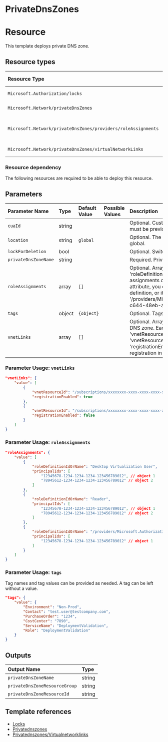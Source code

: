 # PrivateDnsZones

# Resource

This template deploys private DNS zone.

## Resource types
| Resource Type | Api Version |
| :-- | :-- |
| `Microsoft.Authorization/locks` | 2016-09-01 |
| `Microsoft.Network/privateDnsZones` | 2018-09-01 |
| `Microsoft.Network/privateDnsZones/providers/roleAssignments` | 2020-04-01-preview |
| `Microsoft.Network/privateDnsZones/virtualNetworkLinks` | 2018-09-01 |

### Resource dependency

The following resources are required to be able to deploy this resource.

## Parameters
| Parameter Name | Type | Default Value | Possible Values | Description |
| :-- | :-- | :-- | :-- | :-- |
| `cuaId` | string |  |  | Optional. Customer Usage Attribution id (GUID). This GUID must be previously registered |
| `location` | string | `global` |  | Optional. The location of the PrivateDNSZone. Should be global. |
| `lockForDeletion` | bool |  |  | Optional. Switch to lock Traffic Manager from deletion. |
| `privateDnsZoneName` | string |  |  | Required. Private DNS zone name. |
| `roleAssignments` | array | `[]` |  | Optional. Array of role assignment objects that contain the 'roleDefinitionIdOrName' and 'principalId' to define RBAC role assignments on this resource. In the roleDefinitionIdOrName attribute, you can provide either the display name of the role definition, or its fully qualified ID in the following format: '/providers/Microsoft.Authorization/roleDefinitions/c2f4ef07-c644-48eb-af81-4b1b4947fb11' |
| `tags` | object | `{object}` |  | Optional. Tags of the resource. |
| `vnetLinks` | array | `[]` |  | Optional. Array of custom objects describing vNet links of the DNS zone. Each object should contain properties 'vnetResourceId' and 'registrationEnabled'. The 'vnetResourceId' is a resource Id of a vNet to link, 'registrationEnabled' (bool) enables automatic DNS registration in the zone for the linked vNet. |

### Parameter Usage: `vnetLinks`

```json
"vnetLinks": {
    "value": [
        {
            "vnetResourceId": "/subscriptions/xxxxxxxx-xxxx-xxxx-xxxx-xxxxxxxxxxxx/resourceGroups/rgName/providers/Microsoft.Network/virtualNetworks/vnetName1",
            "registrationEnabled": true
        },
        {
            "vnetResourceId": "/subscriptions/xxxxxxxx-xxxx-xxxx-xxxx-xxxxxxxxxxxx/resourceGroups/rgName/providers/Microsoft.Network/virtualNetworks/vnetName2",
            "registrationEnabled": false
        }
    ]
}
```

### Parameter Usage: `roleAssignments`

```json
"roleAssignments": {
    "value": [
        {
            "roleDefinitionIdOrName": "Desktop Virtualization User",
            "principalIds": [
                "12345678-1234-1234-1234-123456789012", // object 1
                "78945612-1234-1234-1234-123456789012" // object 2
            ]
        },
        {
            "roleDefinitionIdOrName": "Reader",
            "principalIds": [
                "12345678-1234-1234-1234-123456789012", // object 1
                "78945612-1234-1234-1234-123456789012" // object 2
            ]
        },
        {
            "roleDefinitionIdOrName": "/providers/Microsoft.Authorization/roleDefinitions/c2f4ef07-c644-48eb-af81-4b1b4947fb11",
            "principalIds": [
                "12345678-1234-1234-1234-123456789012" // object 1
            ]
        }
    ]
}
```

### Parameter Usage: `tags`

Tag names and tag values can be provided as needed. A tag can be left without a value.

```json
"tags": {
    "value": {
        "Environment": "Non-Prod",
        "Contact": "test.user@testcompany.com",
        "PurchaseOrder": "1234",
        "CostCenter": "7890",
        "ServiceName": "DeploymentValidation",
        "Role": "DeploymentValidation"
    }
}
```

## Outputs
| Output Name | Type |
| :-- | :-- |
| `privateDnsZoneName` | string |
| `privateDnsZoneResourceGroup` | string |
| `privateDnsZoneResourceId` | string |

## Template references
- [Locks](https://docs.microsoft.com/en-us/azure/templates/Microsoft.Authorization/2016-09-01/locks)
- [Privatednszones](https://docs.microsoft.com/en-us/azure/templates/Microsoft.Network/2018-09-01/privateDnsZones)
- [Privatednszones/Virtualnetworklinks](https://docs.microsoft.com/en-us/azure/templates/Microsoft.Network/2018-09-01/privateDnsZones/virtualNetworkLinks)

